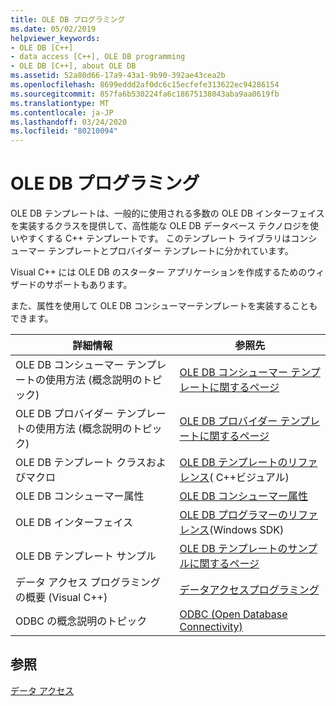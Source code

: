 ```yaml
---
title: OLE DB プログラミング
ms.date: 05/02/2019
helpviewer_keywords:
- OLE DB [C++]
- data access [C++], OLE DB programming
- OLE DB [C++], about OLE DB
ms.assetid: 52a80d66-17a9-43a1-9b90-392ae43cea2b
ms.openlocfilehash: 8699eddd2af0dc6c15ecfefe313622ec94286154
ms.sourcegitcommit: 857fa6b530224fa6c18675138043aba9aa0619fb
ms.translationtype: MT
ms.contentlocale: ja-JP
ms.lasthandoff: 03/24/2020
ms.locfileid: "80210094"
---
```

# <a name="ole-db-programming"></a>OLE DB プログラミング

OLE DB テンプレートは、一般的に使用される多数の OLE DB インターフェイスを実装するクラスを提供して、高性能な OLE DB データベース テクノロジを使いやすくする C++ テンプレートです。 このテンプレート ライブラリはコンシューマー テンプレートとプロバイダー テンプレートに分かれています。

Visual C++ には OLE DB のスターター アプリケーションを作成するためのウィザードのサポートもあります。

また、属性を使用して OLE DB コンシューマーテンプレートを実装することもできます。

|詳細情報|参照先|
|-------------------------|---------|
|OLE DB コンシューマー テンプレートの使用方法 (概念説明のトピック)|[OLE DB コンシューマー テンプレートに関するページ](../../data/oledb/ole-db-consumer-templates-cpp.md)|
|OLE DB プロバイダー テンプレートの使用方法 (概念説明のトピック)|[OLE DB プロバイダー テンプレートに関するページ](../../data/oledb/ole-db-provider-templates-cpp.md)|
|OLE DB テンプレート クラスおよびマクロ|[OLE DB テンプレートのリファレンス](../../data/oledb/ole-db-templates.md)( C++ビジュアル)|
|OLE DB コンシューマー属性|[OLE DB コンシューマー属性](../../windows/ole-db-consumer-attributes.md)|
|OLE DB インターフェイス|[OLE DB プログラマーのリファレンス](/sql/connect/oledb/oledb-driver-for-sql-server)(Windows SDK)|
|OLE DB テンプレート サンプル|[OLE DB テンプレートのサンプルに関するページ](https://github.com/Microsoft/VCSamples/tree/master/VC2010Samples/ATL/OLEDB)|
|データ アクセス プログラミングの概要 (Visual C++)|[データアクセスプログラミング](../../data/data-access-programming-mfc-atl.md)|
|ODBC の概念説明のトピック|[ODBC (Open Database Connectivity)](../../data/odbc/open-database-connectivity-odbc.md)|

## <a name="see-also"></a>参照

[データ アクセス](../data-access-in-cpp.md)
